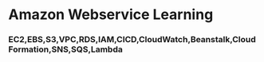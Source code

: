 # Amazon Webservice Learning

### EC2,EBS,S3,VPC,RDS,IAM,CICD,CloudWatch,Beanstalk,CloudFormation,SNS,SQS,Lambda 
